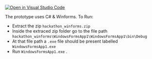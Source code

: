 [![Open in Visual Studio Code](https://classroom.github.com/assets/open-in-vscode-f059dc9a6f8d3a56e377f745f24479a46679e63a5d9fe6f495e02850cd0d8118.svg)](https://classroom.github.com/online_ide?assignment_repo_id=6280676&assignment_repo_type=AssignmentRepo)


The prototype uses C# & Winforms. 
  To Run:
  - Extract the zip `hackathon_winforms.zip`
  - Inside the extraced zip folder go to the file path `hackathon_winforms\WindowsFormsApp1\WindowsFormsApp1\bin\Debug`
  - At that file path a `.exe` file should be present labelled `WindowsFormsApp1.exe`
  - Run `WindowsFormsApp1.exe` .  
